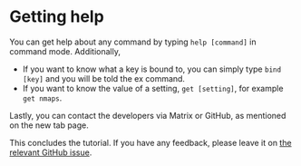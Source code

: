 # Getting help

You can get help about any command by typing `help [command]` in command mode. Additionally, 

- If you want to know what a key is bound to, you can simply type `bind [key]` and you will be told the ex command.
- If you want to know the value of a setting, `get [setting]`, for example `get nmaps`.

Lastly, you can contact the developers via Matrix or GitHub, as mentioned on the new tab page.

This concludes the tutorial. If you have any feedback, please leave it on [the relevant GitHub issue](https://github.com/cmcaine/tridactyl/issues/380).

